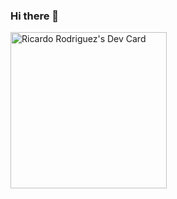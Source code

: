 ### Hi there 👋

<a href="https://app.daily.dev/manghidev">
  <img src="https://github.com/manghidev/manghidev/blob/master/devcard.svg" width="250" alt="Ricardo Rodriguez's Dev Card"/>
</a>

<!--
**IngRicardoRdz/IngRicardoRdz** is a ✨ _special_ ✨ repository because its `README.md` (this file) appears on your GitHub profile.

Here are some ideas to get you started:

- 🔭 I’m currently working on ...
- 🌱 I’m currently learning ...
- 👯 I’m looking to collaborate on ...
- 🤔 I’m looking for help with ...
- 💬 Ask me about ...
- 📫 How to reach me: ...
- 😄 Pronouns: ...
- ⚡ Fun fact: ...
-->
